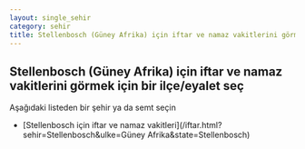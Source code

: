 ```yaml
---
layout: single_sehir
category: sehir
title: Stellenbosch (Güney Afrika) için iftar ve namaz vakitlerini görmek için bir ilçe/eyalet seç
---
```



## Stellenbosch (Güney Afrika) için iftar ve namaz vakitlerini görmek için bir ilçe/eyalet seç

Aşağıdaki listeden bir şehir ya da semt seçin


* [Stellenbosch için iftar ve namaz vakitleri](/iftar.html?sehir=Stellenbosch&ulke=Güney Afrika&state=Stellenbosch)
